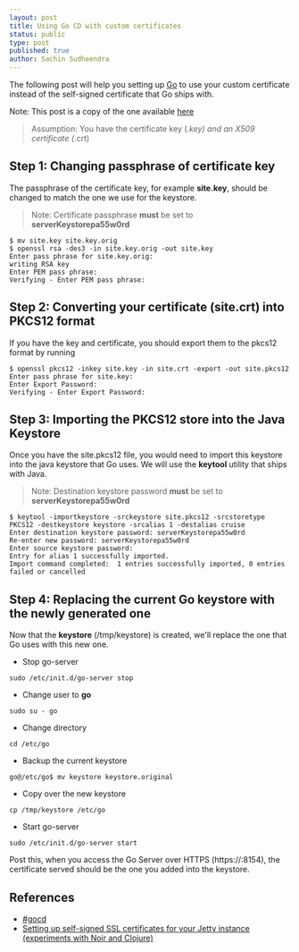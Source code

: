 ```yaml
---
layout: post
title: Using Go CD with custom certificates
status: public
type: post
published: true
author: Sachin Sudheendra
---
```


The following post will help you setting up [Go](http://www.go.cd) to use your custom certificate instead of the self-signed certificate that Go ships with.

Note: This post is a copy of the one available [here](http://sachinsudheendra.github.io/2014/03/08/using-go-cd-with-custom-certificates.html)

> Assumption: You have the certificate key (*.key) and an X509 certificate (*.crt)

## Step 1: Changing passphrase of certificate key

The passphrase of the certificate key, for example **site.key**, should be changed to match the one we use for the keystore.

> Note: Certificate passphrase **must** be set to **serverKeystorepa55w0rd**

```
$ mv site.key site.key.orig
$ openssl rsa -des3 -in site.key.orig -out site.key
Enter pass phrase for site.key.orig:
writing RSA key
Enter PEM pass phrase:
Verifying - Enter PEM pass phrase:
```

## Step 2: Converting your certificate (site.crt) into PKCS12 format

If you have the key and certificate, you should export them to the pkcs12 format by running

```
$ openssl pkcs12 -inkey site.key -in site.crt -export -out site.pkcs12
Enter pass phrase for site.key:
Enter Export Password:
Verifying - Enter Export Password:

```

## Step 3: Importing the PKCS12 store into the Java Keystore

Once you have the site.pkcs12 file, you would need to import this keystore into the java keystore that Go uses. We will use the **keytool** utility that ships with Java.

> Note: Destination keystore password **must** be set to **serverKeystorepa55w0rd**

```
$ keytool -importkeystore -srckeystore site.pkcs12 -srcstoretype PKCS12 -destkeystore keystore -srcalias 1 -destalias cruise
Enter destination keystore password: serverKeystorepa55w0rd
Re-enter new password: serverKeystorepa55w0rd
Enter source keystore password:
Entry for alias 1 successfully imported.
Import command completed:  1 entries successfully imported, 0 entries failed or cancelled
```

## Step 4: Replacing the current Go keystore with the newly generated one

Now that the **keystore** (/tmp/keystore) is created, we'll replace the one that Go uses with this new one.

- Stop go-server

```
sudo /etc/init.d/go-server stop
```

- Change user to **go**

```
sudo su - go
```

- Change directory

```
cd /etc/go
```

- Backup the current keystore

```
go@/etc/go$ mv keystore keystore.original
```

- Copy over the new keystore

```
cp /tmp/keystore /etc/go
```

- Start go-server

```
sudo /etc/init.d/go-server start
```

Post this, when you access the Go Server over HTTPS (https://<go-server>:8154), the certificate served should be the one you added into the keystore.


## References

- [#gocd](http://www.go.cd)
- [Setting up self-signed SSL certificates for your Jetty instance (experiments with Noir and Clojure)](http://sharetheconversation.blogspot.in/2012/01/setting-up-self-signed-ssl-certificates.html)
